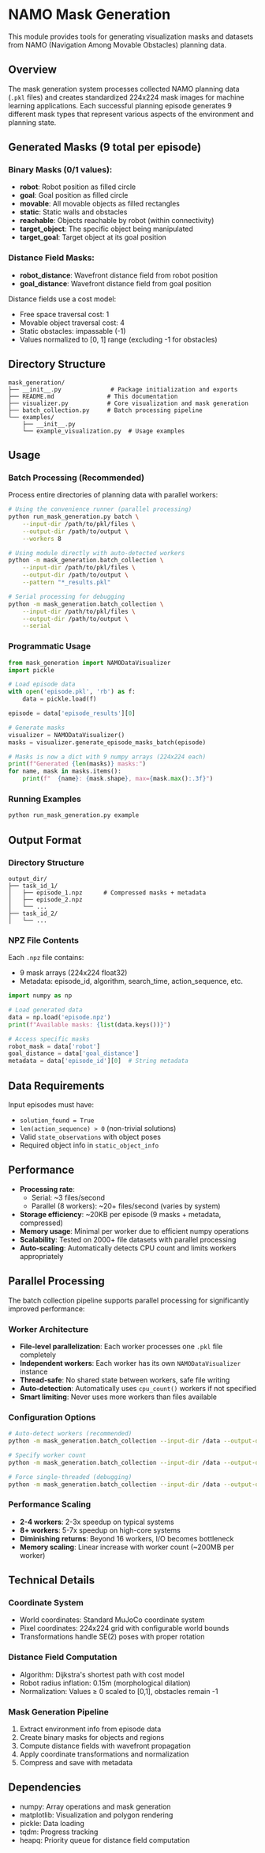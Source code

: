 # NAMO Mask Generation

This module provides tools for generating visualization masks and datasets from NAMO (Navigation Among Movable Obstacles) planning data.

## Overview

The mask generation system processes collected NAMO planning data (`.pkl` files) and creates standardized 224x224 mask images for machine learning applications. Each successful planning episode generates 9 different mask types that represent various aspects of the environment and planning state.

## Generated Masks (9 total per episode)

### Binary Masks (0/1 values):
- **robot**: Robot position as filled circle
- **goal**: Goal position as filled circle  
- **movable**: All movable objects as filled rectangles
- **static**: Static walls and obstacles
- **reachable**: Objects reachable by robot (within connectivity)
- **target_object**: The specific object being manipulated
- **target_goal**: Target object at its goal position

### Distance Field Masks:
- **robot_distance**: Wavefront distance field from robot position
- **goal_distance**: Wavefront distance field from goal position

Distance fields use a cost model:
- Free space traversal cost: 1
- Movable object traversal cost: 4  
- Static obstacles: impassable (-1)
- Values normalized to [0, 1] range (excluding -1 for obstacles)

## Directory Structure

```
mask_generation/
├── __init__.py              # Package initialization and exports
├── README.md               # This documentation
├── visualizer.py           # Core visualization and mask generation
├── batch_collection.py     # Batch processing pipeline
└── examples/
    ├── __init__.py
    └── example_visualization.py  # Usage examples
```

## Usage

### Batch Processing (Recommended)

Process entire directories of planning data with parallel workers:

```bash
# Using the convenience runner (parallel processing)
python run_mask_generation.py batch \
    --input-dir /path/to/pkl/files \
    --output-dir /path/to/output \
    --workers 8

# Using module directly with auto-detected workers
python -m mask_generation.batch_collection \
    --input-dir /path/to/pkl/files \
    --output-dir /path/to/output \
    --pattern "*_results.pkl"

# Serial processing for debugging
python -m mask_generation.batch_collection \
    --input-dir /path/to/pkl/files \
    --output-dir /path/to/output \
    --serial
```

### Programmatic Usage

```python
from mask_generation import NAMODataVisualizer
import pickle

# Load episode data
with open('episode.pkl', 'rb') as f:
    data = pickle.load(f)

episode = data['episode_results'][0]

# Generate masks
visualizer = NAMODataVisualizer()
masks = visualizer.generate_episode_masks_batch(episode)

# Masks is now a dict with 9 numpy arrays (224x224 each)
print(f"Generated {len(masks)} masks:")
for name, mask in masks.items():
    print(f"  {name}: {mask.shape}, max={mask.max():.3f}")
```

### Running Examples

```bash
python run_mask_generation.py example
```

## Output Format

### Directory Structure
```
output_dir/
├── task_id_1/
│   ├── episode_1.npz      # Compressed masks + metadata
│   ├── episode_2.npz
│   └── ...
├── task_id_2/
│   └── ...
```

### NPZ File Contents
Each `.npz` file contains:
- 9 mask arrays (224x224 float32)
- Metadata: episode_id, algorithm, search_time, action_sequence, etc.

```python
import numpy as np

# Load generated data
data = np.load('episode.npz')
print(f"Available masks: {list(data.keys())}")

# Access specific masks
robot_mask = data['robot']
goal_distance = data['goal_distance']
metadata = data['episode_id'][0]  # String metadata
```

## Data Requirements

Input episodes must have:
- `solution_found = True` 
- `len(action_sequence) > 0` (non-trivial solutions)
- Valid `state_observations` with object poses
- Required object info in `static_object_info`

## Performance

- **Processing rate**: 
  - Serial: ~3 files/second  
  - Parallel (8 workers): ~20+ files/second (varies by system)
- **Storage efficiency**: ~20KB per episode (9 masks + metadata, compressed)
- **Memory usage**: Minimal per worker due to efficient numpy operations
- **Scalability**: Tested on 2000+ file datasets with parallel processing
- **Auto-scaling**: Automatically detects CPU count and limits workers appropriately

## Parallel Processing

The batch collection pipeline supports parallel processing for significantly improved performance:

### Worker Architecture
- **File-level parallelization**: Each worker processes one `.pkl` file completely
- **Independent workers**: Each worker has its own `NAMODataVisualizer` instance
- **Thread-safe**: No shared state between workers, safe file writing
- **Auto-detection**: Automatically uses `cpu_count()` workers if not specified
- **Smart limiting**: Never uses more workers than files available

### Configuration Options
```bash
# Auto-detect workers (recommended)
python -m mask_generation.batch_collection --input-dir /data --output-dir /output

# Specify worker count
python -m mask_generation.batch_collection --input-dir /data --output-dir /output --workers 16

# Force single-threaded (debugging)
python -m mask_generation.batch_collection --input-dir /data --output-dir /output --serial
```

### Performance Scaling
- **2-4 workers**: 2-3x speedup on typical systems
- **8+ workers**: 5-7x speedup on high-core systems  
- **Diminishing returns**: Beyond 16 workers, I/O becomes bottleneck
- **Memory scaling**: Linear increase with worker count (~200MB per worker)

## Technical Details

### Coordinate System
- World coordinates: Standard MuJoCo coordinate system
- Pixel coordinates: 224x224 grid with configurable world bounds
- Transformations handle SE(2) poses with proper rotation

### Distance Field Computation
- Algorithm: Dijkstra's shortest path with cost model
- Robot radius inflation: 0.15m (morphological dilation)
- Normalization: Values ≥ 0 scaled to [0,1], obstacles remain -1

### Mask Generation Pipeline
1. Extract environment info from episode data
2. Create binary masks for objects and regions
3. Compute distance fields with wavefront propagation  
4. Apply coordinate transformations and normalization
5. Compress and save with metadata

## Dependencies

- numpy: Array operations and mask generation
- matplotlib: Visualization and polygon rendering
- pickle: Data loading
- tqdm: Progress tracking
- heapq: Priority queue for distance field computation
